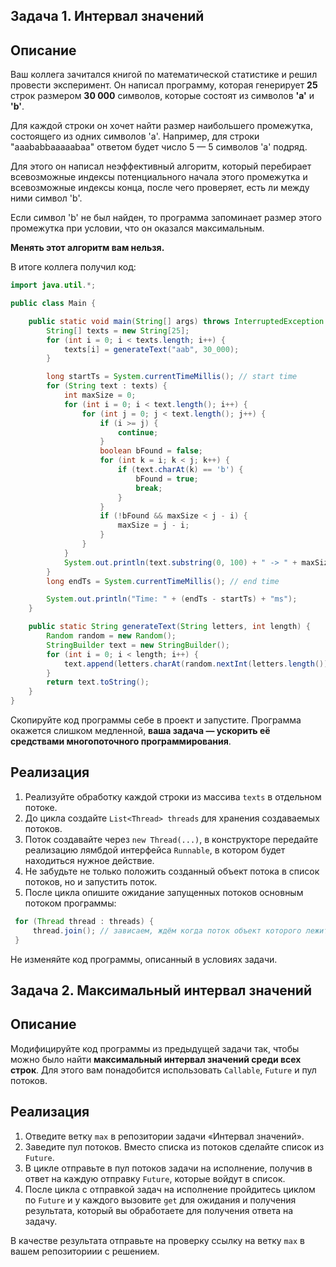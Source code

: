 ## Задача 1. Интервал значений

## Описание

Ваш коллега зачитался книгой по математической статистике и решил провести эксперимент. Он написал программу, которая генерирует **25** строк размером **30 000** символов, которые состоят из символов **'a'** и **'b'**.

Для каждой строки он хочет найти размер наибольшего промежутка, состоящего из одних символов 'a'. Например, для строки "aaababbaaaaabaa" ответом будет число 5 — 5 символов 'a' подряд.

Для этого он написал неэффективный алгоритм, который перебирает всевозможные индексы потенциального начала этого промежутка и всевозможные индексы конца, после чего проверяет, есть ли между ними символ 'b'.

Если символ 'b' не был найден, то программа запоминает размер этого промежутка при условии, что он оказался максимальным.

**Менять этот алгоритм вам нельзя.**

В итоге коллега получил код:

```java
import java.util.*;

public class Main {

    public static void main(String[] args) throws InterruptedException {
        String[] texts = new String[25];
        for (int i = 0; i < texts.length; i++) {
            texts[i] = generateText("aab", 30_000);
        }

        long startTs = System.currentTimeMillis(); // start time
        for (String text : texts) {
            int maxSize = 0;
            for (int i = 0; i < text.length(); i++) {
                for (int j = 0; j < text.length(); j++) {
                    if (i >= j) {
                        continue;
                    }
                    boolean bFound = false;
                    for (int k = i; k < j; k++) {
                        if (text.charAt(k) == 'b') {
                            bFound = true;
                            break;
                        }
                    }
                    if (!bFound && maxSize < j - i) {
                        maxSize = j - i;
                    }
                }
            }
            System.out.println(text.substring(0, 100) + " -> " + maxSize);
        }
        long endTs = System.currentTimeMillis(); // end time

        System.out.println("Time: " + (endTs - startTs) + "ms");
    }

    public static String generateText(String letters, int length) {
        Random random = new Random();
        StringBuilder text = new StringBuilder();
        for (int i = 0; i < length; i++) {
            text.append(letters.charAt(random.nextInt(letters.length())));
        }
        return text.toString();
    }
}
```
Скопируйте код программы себе в проект и запустите. Программа окажется слишком медленной, **ваша задача — ускорить её средствами многопоточного программирования**.

## Реализация

1. Реализуйте обработку каждой строки из массива `texts` в отдельном потоке.
2. До цикла создайте `List<Thread> threads` для хранения создаваемых потоков.
3. Поток создавайте через `new Thread(...)`, в конструкторе передайте реализацию лямбдой интерфейса `Runnable`, в котором будет находиться нужное действие.
4. Не забудьте не только положить созданный объект потока в список потоков, но и запустить поток.
5. После цикла опишите ожидание запущенных потоков основным потоком программы:

  ```java
   for (Thread thread : threads) {
       thread.join(); // зависаем, ждём когда поток объект которого лежит в thread завершится
   }
   ```

Не изменяйте код программы, описанный в условиях задачи.

## Задача 2. Максимальный интервал значений

## Описание

Модифицируйте код программы из предыдущей задачи так, чтобы можно было найти **максимальный интервал значений среди всех строк**. Для этого вам понадобится использовать `Callable`, `Future` и пул потоков.

## Реализация

1. Отведите ветку `max` в репозитории задачи «Интервал значений».
2. Заведите пул потоков. Вместо списка из потоков сделайте список из `Future`.
3. В цикле отправьте в пул потоков задачи на исполнение, получив в ответ на каждую отправку `Future`, которые войдут в список.
4. После цикла с отправкой задач на исполнение пройдитесь циклом по `Future` и у каждого вызовите `get` для ожидания и получения результата, который вы обработаете для получения ответа на задачу.

В качестве результата отправьте на проверку ссылку на ветку `max` в вашем репозиториии с решением.